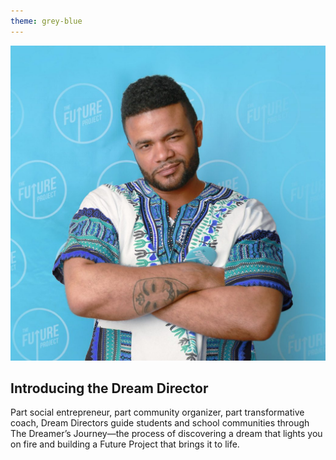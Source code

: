 ```yaml
---
theme: grey-blue
---
```

![Divine Bradley, Dream Director](/img/program-dd.jpg)

## Introducing the Dream Director

Part social entrepreneur, part community organizer, part transformative coach, Dream Directors guide students and school communities through The Dreamer’s Journey—the process of discovering a dream that lights you on fire and building a Future Project that brings it to life.

